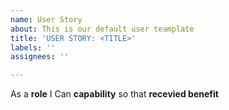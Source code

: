 ```yaml
---
name: User Story
about: This is our default user teamplate
title: 'USER STORY: <TITLE>'
labels: ''
assignees: ''

---
```


As a **role** I Can **capability** so that **recevied benefit**
